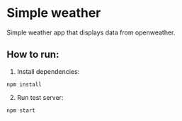 # Simple weather
Simple weather app that displays data from openweather.

## How to run:
1. Install dependencies:
```
npm install
```
2. Run test server:
```
npm start
```
